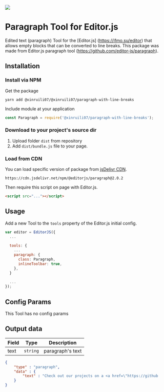 ![](https://badgen.net/badge/Editor.js/v2.0/blue)

# Paragraph Tool for Editor.js

Edited text (paragraph) Tool for the [Editor.js] (https://ifmo.su/editor) that allows empty blocks that can be converted to line breaks. This package was made from Editor.js paragraph tool (https://github.com/editor-js/paragraph).

## Installation

### Install via NPM

Get the package

```shell
yarn add @xinruili07/@xinruili07/paragraph-with-line-breaks
```

Include module at your application

```javascript
const Paragraph = require('@xinruili07/paragraph-with-line-breaks');
```

### Download to your project's source dir

1. Upload folder `dist` from repository
2. Add `dist/bundle.js` file to your page.

### Load from CDN

You can load specific version of package from [jsDelivr CDN](https://www.jsdelivr.com/package/npm/@editorjs/paragraph).

`https://cdn.jsdelivr.net/npm/@editorjs/paragraph@2.0.2`

Then require this script on page with Editor.js.

```html
<script src="..."></script>
```

## Usage

Add a new Tool to the `tools` property of the Editor.js initial config.

```javascript
var editor = EditorJS({
  ...
  
  tools: {
    ...
    paragraph: {
      class: Paragraph,
      inlineToolbar: true,
    },
  }
  
  ...
});
```

## Config Params

This Tool has no config params

## Output data

| Field  | Type     | Description      |
| ------ | -------- | ---------------- |
| text   | `string` | paragraph's text |


```json
{
    "type" : "paragraph",
    "data" : {
        "text" : "Check out our projects on a <a href=\"https://github.com/codex-team\">GitHub page</a>.",
    }
}
```

